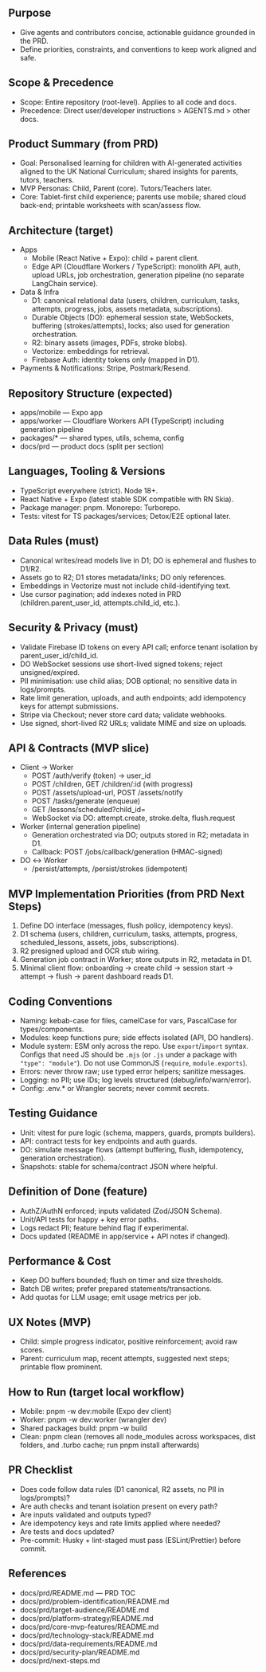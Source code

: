 ## Purpose

- Give agents and contributors concise, actionable guidance grounded in the PRD.
- Define priorities, constraints, and conventions to keep work aligned and safe.

## Scope & Precedence

- Scope: Entire repository (root-level). Applies to all code and docs.
- Precedence: Direct user/developer instructions > AGENTS.md > other docs.

## Product Summary (from PRD)

- Goal: Personalised learning for children with AI-generated activities aligned to the UK National Curriculum; shared insights for parents, tutors, teachers.
- MVP Personas: Child, Parent (core). Tutors/Teachers later.
- Core: Tablet-first child experience; parents use mobile; shared cloud back-end; printable worksheets with scan/assess flow.

## Architecture (target)

- Apps
  - Mobile (React Native + Expo): child + parent client.
  - Edge API (Cloudflare Workers / TypeScript): monolith API, auth, upload URLs, job orchestration, generation pipeline (no separate LangChain service).
- Data & Infra
  - D1: canonical relational data (users, children, curriculum, tasks, attempts, progress, jobs, assets metadata, subscriptions).
  - Durable Objects (DO): ephemeral session state, WebSockets, buffering (strokes/attempts), locks; also used for generation orchestration.
  - R2: binary assets (images, PDFs, stroke blobs).
  - Vectorize: embeddings for retrieval.
  - Firebase Auth: identity tokens only (mapped in D1).
- Payments & Notifications: Stripe, Postmark/Resend.

## Repository Structure (expected)

- apps/mobile — Expo app
- apps/worker — Cloudflare Workers API (TypeScript) including generation pipeline
- packages/\* — shared types, utils, schema, config
- docs/prd — product docs (split per section)

## Languages, Tooling & Versions

- TypeScript everywhere (strict). Node 18+.
- React Native + Expo (latest stable SDK compatible with RN Skia).
- Package manager: pnpm. Monorepo: Turborepo.
- Tests: vitest for TS packages/services; Detox/E2E optional later.

## Data Rules (must)

- Canonical writes/read models live in D1; DO is ephemeral and flushes to D1/R2.
- Assets go to R2; D1 stores metadata/links; DO only references.
- Embeddings in Vectorize must not include child-identifying text.
- Use cursor pagination; add indexes noted in PRD (children.parent_user_id, attempts.child_id, etc.).

## Security & Privacy (must)

- Validate Firebase ID tokens on every API call; enforce tenant isolation by parent_user_id/child_id.
- DO WebSocket sessions use short-lived signed tokens; reject unsigned/expired.
- PII minimisation: use child alias; DOB optional; no sensitive data in logs/prompts.
- Rate limit generation, uploads, and auth endpoints; add idempotency keys for attempt submissions.
- Stripe via Checkout; never store card data; validate webhooks.
- Use signed, short-lived R2 URLs; validate MIME and size on uploads.

## API & Contracts (MVP slice)

- Client → Worker
  - POST /auth/verify (token) → user_id
  - POST /children, GET /children/:id (with progress)
  - POST /assets/upload-url, POST /assets/notify
  - POST /tasks/generate (enqueue)
  - GET /lessons/scheduled?child_id=
  - WebSocket via DO: attempt.create, stroke.delta, flush.request
- Worker (internal generation pipeline)
  - Generation orchestrated via DO; outputs stored in R2; metadata in D1.
  - Callback: POST /jobs/callback/generation (HMAC-signed)
- DO ↔ Worker
  - /persist/attempts, /persist/strokes (idempotent)

## MVP Implementation Priorities (from PRD Next Steps)

1. Define DO interface (messages, flush policy, idempotency keys).
2. D1 schema (users, children, curriculum, tasks, attempts, progress, scheduled_lessons, assets, jobs, subscriptions).
3. R2 presigned upload and OCR stub wiring.
4. Generation job contract in Worker; store outputs in R2, metadata in D1.
5. Minimal client flow: onboarding → create child → session start → attempt → flush → parent dashboard reads D1.

## Coding Conventions

- Naming: kebab-case for files, camelCase for vars, PascalCase for types/components.
- Modules: keep functions pure; side effects isolated (API, DO handlers).
- Module system: ESM only across the repo. Use `export`/`import` syntax. Configs that need JS should be `.mjs` (or `.js` under a package with `"type": "module"`). Do not use CommonJS (`require`, `module.exports`).
- Errors: never throw raw; use typed error helpers; sanitize messages.
- Logging: no PII; use IDs; log levels structured (debug/info/warn/error).
- Config: .env.\* or Wrangler secrets; never commit secrets.

## Testing Guidance

- Unit: vitest for pure logic (schema, mappers, guards, prompts builders).
- API: contract tests for key endpoints and auth guards.
- DO: simulate message flows (attempt buffering, flush, idempotency, generation orchestration).
- Snapshots: stable for schema/contract JSON where helpful.

## Definition of Done (feature)

- AuthZ/AuthN enforced; inputs validated (Zod/JSON Schema).
- Unit/API tests for happy + key error paths.
- Logs redact PII; feature behind flag if experimental.
- Docs updated (README in app/service + API notes if changed).

## Performance & Cost

- Keep DO buffers bounded; flush on timer and size thresholds.
- Batch DB writes; prefer prepared statements/transactions.
- Add quotas for LLM usage; emit usage metrics per job.

## UX Notes (MVP)

- Child: simple progress indicator, positive reinforcement; avoid raw scores.
- Parent: curriculum map, recent attempts, suggested next steps; printable flow prominent.

## How to Run (target local workflow)

- Mobile: pnpm -w dev:mobile (Expo dev client)
- Worker: pnpm -w dev:worker (wrangler dev)
- Shared packages build: pnpm -w build
- Clean: pnpm clean (removes all node_modules across workspaces, dist folders, and .turbo cache; run pnpm install afterwards)

## PR Checklist

- Does code follow data rules (D1 canonical, R2 assets, no PII in logs/prompts)?
- Are auth checks and tenant isolation present on every path?
- Are inputs validated and outputs typed?
- Are idempotency keys and rate limits applied where needed?
- Are tests and docs updated?
- Pre-commit: Husky + lint-staged must pass (ESLint/Prettier) before commit.

## References

- docs/prd/README.md — PRD TOC
- docs/prd/problem-identification/README.md
- docs/prd/target-audience/README.md
- docs/prd/platform-strategy/README.md
- docs/prd/core-mvp-features/README.md
- docs/prd/technology-stack/README.md
- docs/prd/data-requirements/README.md
- docs/prd/security-plan/README.md
- docs/prd/next-steps.md
